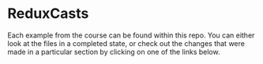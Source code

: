 # ReduxCasts

Each example from the course can be found within this repo. You can either look at the files in a completed state, or check out the changes that were made in a particular section by clicking on one of the links below.
